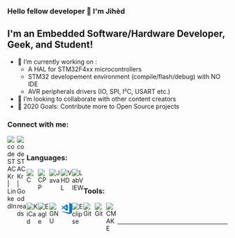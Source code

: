 ### Hello fellow developer 👋 I'm Jihèd 

## I'm an Embedded Software/Hardware Developer, Geek, and Student!
- 🔭 I’m currently working on :
    - A HAL for STM32F4xx microcontrollers
    - STM32 developement environment (compile/flash/debug) with NO IDE
    - AVR peripherals drivers (IO, SPI, I²C, USART etc.)
- 👯 I’m looking to collaborate with other content creators
- 🥅 2020 Goals: Contribute more to Open Source projects

### Connect with me:

[<img align="left" alt="codeSTACKr | LinkedIn" width="22px" src="https://cdn.jsdelivr.net/npm/simple-icons@v3/icons/linkedin.svg" />][linkedin]
[<img align="left" alt="codeSTACKr | Goodreads" width="22px" src="https://cdn.jsdelivr.net/npm/simple-icons@v3/icons/goodreads.svg" />][goodreads]

<br />

### Languages:

<img align="left" alt="C" width="26px" src="https://img.icons8.com/color/48/000000/c-programming.png"/>
<img align="left" alt="CPP" width="26px" src="https://img.icons8.com/color/48/000000/c-plus-plus-logo.png"/>
<img align="left" alt="Java" width="26px" src="https://img.icons8.com/color/48/000000/java-coffee-cup-logo.png"/>
<img align="left" alt="VHDL" width="26px" src="https://static.thenounproject.com/png/926776-200.png"/>
<img align="left" alt="LabVIEW" width="26px" src="https://its.ucsc.edu/software/images/labview.jpeg"/>

<br />

### Tools:

<img align="left" alt="KiCad" width="26px" src="https://user-images.githubusercontent.com/352202/53980744-60746100-4111-11e9-9f8c-17ca6b50efd8.png"/>
<img align="left" alt="Eagle" width="26px" src="https://www.eurocircuits.com/wp-content/uploads/blog/new-major-eagle-software-update/Eagle.png"/>
<img align="left" alt="GNU" width="26px" src="https://upload.wikimedia.org/wikipedia/en/thumb/2/22/Heckert_GNU_white.svg/1048px-Heckert_GNU_white.svg.png"/>
<img align="left" alt="Visual Studio Code" width="26px" src="https://raw.githubusercontent.com/github/explore/80688e429a7d4ef2fca1e82350fe8e3517d3494d/topics/visual-studio-code/visual-studio-code.png"/>
<img align="left" alt="Eclipse" width="26px" src="https://img.icons8.com/officexs/16/000000/java-eclipse.png"/>
<img align="left" alt="Git" width="26px" src="https://git-scm.com/images/logos/downloads/Git-Icon-1788C.png"/>
<img align="left" alt="Git" width="26px" src="https://www.raspberrypi.org/wp-content/uploads/2011/10/Raspi-PGB001.png"/>
<img align="left" alt="CMAKE" width="26px" src="https://upload.wikimedia.org/wikipedia/commons/1/13/Cmake.svg"/>

<br />
<br />

---

[linkedin]: https://linkedin.com/in/JihedChaibi
[goodreads]: https://www.goodreads.com/user/show/57332945-jih-d-chaibi
